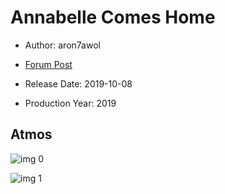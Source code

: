 # Annabelle Comes Home

* Author: aron7awol

* [Forum Post](https://www.avsforum.com/threads/bass-eq-for-filtered-movies.2995212/post-58602998)

* Release Date: 2019-10-08
* Production Year: 2019

## Atmos

![img 0](https://i.imgur.com/qrOQyZd.jpg)

![img 1](https://i.imgur.com/kieYbB6.png)

